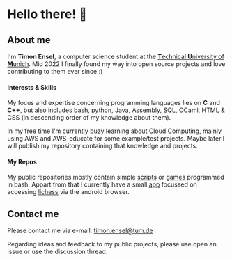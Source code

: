 # Hello there! 👋

## About me
I'm **Timon Ensel**, a computer science student at the [**T**echnical **U**niversity of **M**unich](https://www.tum.de/).
Mid 2022 I finally found my way into open source projects and love contributing to them ever since :)

#### Interests & Skills
My focus and expertise concerning programming languages lies on **C** and **C++**, but also includes bash, python, Java, Assembly, SQL, OCaml, HTML & CSS (in descending order of my knowledge about them).

In my free time I'm currently buzy learning about Cloud Computing, mainly using AWS and AWS-educate for some example/test projects. Maybe later I will publish my repository containing that knowledge and projects.

#### My Repos
My public repositories mostly contain simple [scripts](https://github.com/forgottosave/svg_to_m3u) or [games](https://github.com/forgottosave/snash) programmed in bash. Appart from that I currently have a small [app](https://github.com/forgottosave/LichessWebApp) focussed on accessing [lichess](https://github.com/lichess-org) via the android browser.

## Contact me
Please contact me via e-mail: timon.ensel@tum.de

Regarding ideas and feedback to my public projects, please use open an issue or use the discussion thread.

<!---
This file (forgottosave/forgottosave/README.md) appears on my GitHub profile.
--->
